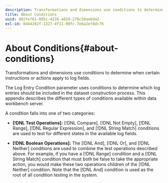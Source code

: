 ```yaml
---
description: Transformations and dimensions use conditions to determine when certain instructions or actions apply to log fields.
title: About Conditions
uuid: 882fe761-895c-4226-a019-270c50ae6da2
exl-id: 0d44282f-1327-4f11-90fc-7e6a2ef8dc76
---
```

# About Conditions{#about-conditions}

Transformations and dimensions use conditions to determine when certain instructions or actions apply to log fields.

The Log Entry Condition parameter uses conditions to determine which log entries should be included in the dataset construction process. This appendix describes the different types of conditions available within data workbench server.

A condition falls into one of two categories:

* **[!DNL Test Operations]:** [!DNL Compare], [!DNL Not Empty], [!DNL Range], [!DNL Regular Expression], and [!DNL String Match] conditions are used to test for different states in the available log fields. 

* **[!DNL Boolean Operations]:** The [!DNL And], [!DNL Or], and [!DNL Neither] conditions are used to combine the test operations described above. For example, if you have a [!DNL Range] condition and a [!DNL String Match] condition that must both be false to take the appropriate action, you would make these two operations children of the [!DNL Neither] condition. Note that the [!DNL And] condition is used as the root of all condition testing in the system.
